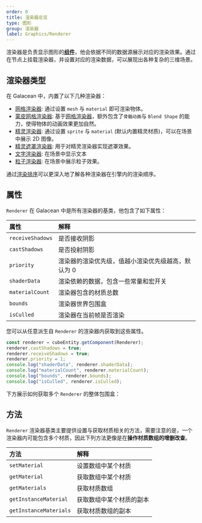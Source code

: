 ```yaml
---
order: 0
title: 渲染器总览
type: 图形
group: 渲染器
label: Graphics/Renderer
---
```


渲染器是负责显示图形的[**组件**](/docs/core/component)，他会依据不同的数据源展示对应的渲染效果。通过在节点上挂载渲染器，并设置对应的渲染数据，可以展现出各种复杂的三维场景。

## 渲染器类型

在 Galacean 中，内置了以下几种渲染器：

- [网格渲染器](/docs/graphics/renderer/meshRenderer/): 通过设置 `mesh` 与 `material` 即可渲染物体。
- [蒙皮网格渲染器](/docs/graphics/renderer/skinnedMeshRenderer): 基于[网格渲染器](/docs/graphics/renderer/meshRenderer/)，额外包含了`骨骼动画`与 `Blend Shape` 的能力，使得物体的动画效果更加自然。
- [精灵渲染器](/docs/graphics/2D/spriteRenderer/): 通过设置 `sprite` 与 `material` (默认内置精灵材质)，可以在场景中展示 2D 图像。
- [精灵遮罩渲染器](/docs/graphics/2D/spriteMask/): 用于对精灵渲染器实现遮罩效果。
- [文字渲染器](/docs/graphics/2D/text/): 在场景中显示文本
- [粒子渲染器](/docs/graphics/particle/renderer/): 在场景中展示粒子效果。

通过[渲染排序](/docs/graphics/renderer/order/)可以更深入地了解各种渲染器在引擎内的渲染顺序。

## 属性

`Renderer` 在 Galacean 中是所有渲染器的基类，他包含了如下属性：

| 属性             | 解释                                               |
| :--------------- | :------------------------------------------------- |
| `receiveShadows` | 是否接收阴影                                       |
| `castShadows`    | 是否投射阴影                                       |
| `priority`       | 渲染器的渲染优先级，值越小渲染优先级越高，默认为 0 |
| `shaderData`     | 渲染依赖的数据，包含一些常量和宏开关               |
| `materialCount`  | 渲染器包含的材质总数                               |
| `bounds`         | 渲染器世界包围盒                                   |
| `isCulled`       | 渲染器在当前帧是否渲染                             |

您可以从任意派生自 `Renderer` 的渲染器内获取到这些属性。

```typescript
const renderer = cubeEntity.getComponent(Renderer);
renderer.castShadows = true;
renderer.receiveShadows = true;
renderer.priority = 1;
console.log("shaderData", renderer.shaderData);
console.log("materialCount", renderer.materialCount);
console.log("bounds", renderer.bounds);
console.log("isCulled", renderer.isCulled);
```

下方展示如何获取多个 `Renderer` 的整体包围盒：

<playground src="bounding-box.ts"></playground>

## 方法

`Renderer` 渲染器基类主要提供设置与获取材质相关的方法，需要注意的是，一个渲染器内可能包含多个材质，因此下列方法更像是在**操作材质数组的增删改查**。

| 方法                   | 解释                     |
| :--------------------- | :----------------------- |
| `setMaterial`          | 设置数组中某个材质       |
| `getMaterial`          | 获取数组中某个材质       |
| `getMaterials`         | 获取材质数组             |
| `getInstanceMaterial`  | 获取数组中某个材质的副本 |
| `getInstanceMaterials` | 获取材质数组的副本       |
